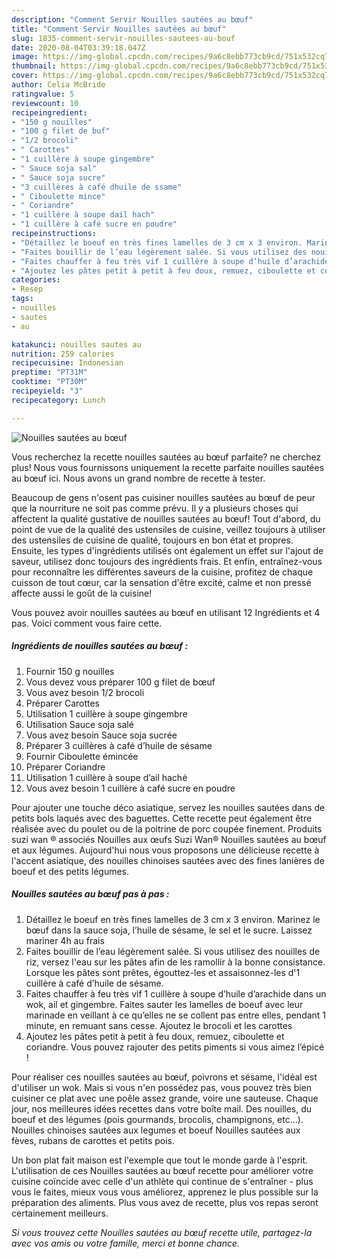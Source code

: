 ```yaml
---
description: "Comment Servir Nouilles sautées au bœuf"
title: "Comment Servir Nouilles sautées au bœuf"
slug: 1835-comment-servir-nouilles-sautees-au-bouf
date: 2020-08-04T03:39:18.047Z
image: https://img-global.cpcdn.com/recipes/9a6c8ebb773cb9cd/751x532cq70/nouilles-sautees-au-boeuf-photo-principale-de-la-recette.jpg
thumbnail: https://img-global.cpcdn.com/recipes/9a6c8ebb773cb9cd/751x532cq70/nouilles-sautees-au-boeuf-photo-principale-de-la-recette.jpg
cover: https://img-global.cpcdn.com/recipes/9a6c8ebb773cb9cd/751x532cq70/nouilles-sautees-au-boeuf-photo-principale-de-la-recette.jpg
author: Celia McBride
ratingvalue: 5
reviewcount: 10
recipeingredient:
- "150 g nouilles"
- "100 g filet de buf"
- "1/2 brocoli"
- " Carottes"
- "1 cuillère à soupe gingembre"
- " Sauce soja sal"
- " Sauce soja sucre"
- "3 cuillères à café dhuile de ssame"
- " Ciboulette mince"
- " Coriandre"
- "1 cuillère à soupe dail hach"
- "1 cuillère à café sucre en poudre"
recipeinstructions:
- "Détaillez le boeuf en très fines lamelles de 3 cm x 3 environ. Marinez le bœuf dans la sauce soja, l’huile de sésame, le sel et le sucre. Laissez mariner 4h au frais"
- "Faites bouillir de l’eau légèrement salée. Si vous utilisez des nouilles de riz, versez l&#39;eau sur les pâtes afin de les ramollir à la bonne consistance. Lorsque les pâtes sont prêtes, égouttez-les et assaisonnez-les d&#39;1 cuillère à café d’huile de sésame."
- "Faites chauffer à feu très vif 1 cuillère à soupe d’huile d’arachide dans un wok, ail et gingembre. Faites sauter les lamelles de boeuf avec leur marinade en veillant à ce qu’elles ne se collent pas entre elles, pendant 1 minute, en remuant sans cesse. Ajoutez le brocoli et les carottes"
- "Ajoutez les pâtes petit à petit à feu doux, remuez, ciboulette et coriandre. Vous pouvez rajouter des petits piments si vous aimez l’épicé !"
categories:
- Resep
tags:
- nouilles
- sautes
- au

katakunci: nouilles sautes au 
nutrition: 259 calories
recipecuisine: Indonesian
preptime: "PT31M"
cooktime: "PT30M"
recipeyield: "3"
recipecategory: Lunch

---
```



![Nouilles sautées au bœuf](https://img-global.cpcdn.com/recipes/9a6c8ebb773cb9cd/751x532cq70/nouilles-sautees-au-boeuf-photo-principale-de-la-recette.jpg)

Vous recherchez la recette nouilles sautées au bœuf parfaite? ne cherchez plus! Nous vous fournissons uniquement la recette parfaite nouilles sautées au bœuf ici. Nous avons un grand nombre de recette à tester.

Beaucoup de gens n'osent pas cuisiner nouilles sautées au bœuf de peur que la nourriture ne soit pas comme prévu. Il y a plusieurs choses qui affectent la qualité gustative de nouilles sautées au bœuf! Tout d'abord, du point de vue de la qualité des ustensiles de cuisine, veillez toujours à utiliser des ustensiles de cuisine de qualité, toujours en bon état et propres. Ensuite, les types d'ingrédients utilisés ont également un effet sur l'ajout de saveur, utilisez donc toujours des ingrédients frais. Et enfin, entraînez-vous pour reconnaître les différentes saveurs de la cuisine, profitez de chaque cuisson de tout cœur, car la sensation d'être excité, calme et non pressé affecte aussi le goût de la cuisine!

<!--inarticleads1-->

Vous pouvez avoir nouilles sautées au bœuf en utilisant 12 Ingrédients et 4 pas. Voici comment vous faire cette.

##### Ingrédients de nouilles sautées au bœuf :

1. Fournir 150 g nouilles
1. Vous devez vous préparer 100 g filet de bœuf
1. Vous avez besoin 1/2 brocoli
1. Préparer  Carottes
1. Utilisation 1 cuillère à soupe gingembre
1. Utilisation  Sauce soja salé
1. Vous avez besoin  Sauce soja sucrée
1. Préparer 3 cuillères à café d’huile de sésame
1. Fournir  Ciboulette émincée
1. Préparer  Coriandre
1. Utilisation 1 cuillère à soupe d’ail haché
1. Vous avez besoin 1 cuillère à café sucre en poudre


Pour ajouter une touche déco asiatique, servez les nouilles sautées dans de petits bols laqués avec des baguettes. Cette recette peut également être réalisée avec du poulet ou de la poitrine de porc coupée finement. Produits suzi wan ® associés Nouilles aux œufs Suzi Wan® Nouilles sautées au bœuf et aux légumes. Aujourd&#39;hui nous vous proposons une délicieuse recette à l&#39;accent asiatique, des nouilles chinoises sautées avec des fines lanières de boeuf et des petits légumes. 

<!--inarticleads2-->

##### Nouilles sautées au bœuf pas à pas :

1. Détaillez le boeuf en très fines lamelles de 3 cm x 3 environ. Marinez le bœuf dans la sauce soja, l’huile de sésame, le sel et le sucre. Laissez mariner 4h au frais
1. Faites bouillir de l’eau légèrement salée. Si vous utilisez des nouilles de riz, versez l&#39;eau sur les pâtes afin de les ramollir à la bonne consistance. Lorsque les pâtes sont prêtes, égouttez-les et assaisonnez-les d&#39;1 cuillère à café d’huile de sésame.
1. Faites chauffer à feu très vif 1 cuillère à soupe d’huile d’arachide dans un wok, ail et gingembre. Faites sauter les lamelles de boeuf avec leur marinade en veillant à ce qu’elles ne se collent pas entre elles, pendant 1 minute, en remuant sans cesse. Ajoutez le brocoli et les carottes
1. Ajoutez les pâtes petit à petit à feu doux, remuez, ciboulette et coriandre. Vous pouvez rajouter des petits piments si vous aimez l’épicé !


Pour réaliser ces nouilles sautées au bœuf, poivrons et sésame, l&#39;idéal est d&#39;utiliser un wok. Mais si vous n&#39;en possédez pas, vous pouvez très bien cuisiner ce plat avec une poêle assez grande, voire une sauteuse. Chaque jour, nos meilleures idées recettes dans votre boîte mail. Des nouilles, du boeuf et des légumes (pois gourmands, brocolis, champignons, etc…). Nouilles chinoises sautées aux legumes et boeuf Nouilles sautées aux fèves, rubans de carottes et petits pois. 

<!--inarticleads1-->

<p>
Un bon plat fait maison est l'exemple que tout le monde garde à l'esprit. L'utilisation de ces Nouilles sautées au bœuf recette pour améliorer votre cuisine coïncide avec celle d'un athlète qui continue de s'entraîner - plus vous le faites, mieux vous vous améliorez, apprenez le plus possible sur la préparation des aliments. Plus vous avez de recette, plus vos repas seront certainement meilleurs.
</p>

<p>
<i>Si vous trouvez cette Nouilles sautées au bœuf recette utile, partagez-la avec vos amis ou votre famille, merci et bonne chance.</i>
</p>
